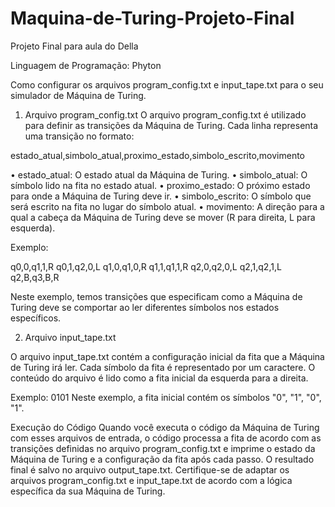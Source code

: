 # Maquina-de-Turing-Projeto-Final
Projeto Final para aula do Della

Linguagem de Programação: Phyton 

Como configurar os arquivos program_config.txt e input_tape.txt para o seu simulador de Máquina de Turing.
1. Arquivo program_config.txt
O arquivo program_config.txt é utilizado para definir as transições da Máquina de Turing. Cada linha representa uma transição no formato:

estado_atual,simbolo_atual,proximo_estado,simbolo_escrito,movimento

•	estado_atual: O estado atual da Máquina de Turing.
•	simbolo_atual: O símbolo lido na fita no estado atual.
•	proximo_estado: O próximo estado para onde a Máquina de Turing deve ir.
•	simbolo_escrito: O símbolo que será escrito na fita no lugar do símbolo atual.
•	movimento: A direção para a qual a cabeça da Máquina de Turing deve se mover (R para direita, L para esquerda).

Exemplo:

q0,0,q1,1,R
q0,1,q2,0,L
q1,0,q1,0,R
q1,1,q1,1,R
q2,0,q2,0,L
q2,1,q2,1,L
q2,B,q3,B,R

Neste exemplo, temos transições que especificam como a Máquina de Turing deve se comportar ao ler diferentes símbolos nos estados específicos.

2. Arquivo input_tape.txt

O arquivo input_tape.txt contém a configuração inicial da fita que a Máquina de Turing irá ler. Cada símbolo da fita é representado por um caractere. O conteúdo do arquivo é lido como a fita inicial da esquerda para a direita.

Exemplo:
0101
Neste exemplo, a fita inicial contém os símbolos "0", "1", "0", "1".

Execução do Código
Quando você executa o código da Máquina de Turing com esses arquivos de entrada, o código processa a fita de acordo com as transições definidas no arquivo program_config.txt e imprime o estado da Máquina de Turing e a configuração da fita após cada passo. O resultado final é salvo no arquivo output_tape.txt.
Certifique-se de adaptar os arquivos program_config.txt e input_tape.txt de acordo com a lógica específica da sua Máquina de Turing.
